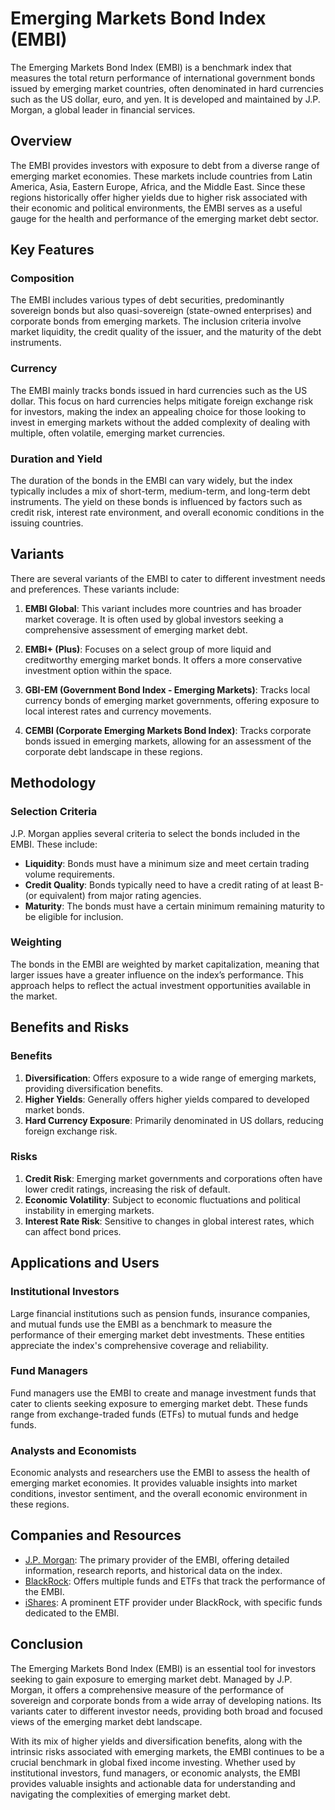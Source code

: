 # Emerging Markets Bond Index (EMBI)

The Emerging Markets Bond Index (EMBI) is a benchmark index that measures the total return performance of international government bonds issued by emerging market countries, often denominated in hard currencies such as the US dollar, euro, and yen. It is developed and maintained by J.P. Morgan, a global leader in financial services. 

## Overview

The EMBI provides investors with exposure to debt from a diverse range of emerging market economies. These markets include countries from Latin America, Asia, Eastern Europe, Africa, and the Middle East. Since these regions historically offer higher yields due to higher risk associated with their economic and political environments, the EMBI serves as a useful gauge for the health and performance of the emerging market debt sector.

## Key Features

### Composition

The EMBI includes various types of debt securities, predominantly sovereign bonds but also quasi-sovereign (state-owned enterprises) and corporate bonds from emerging markets. The inclusion criteria involve market liquidity, the credit quality of the issuer, and the maturity of the debt instruments.

### Currency

The EMBI mainly tracks bonds issued in hard currencies such as the US dollar. This focus on hard currencies helps mitigate foreign exchange risk for investors, making the index an appealing choice for those looking to invest in emerging markets without the added complexity of dealing with multiple, often volatile, emerging market currencies.

### Duration and Yield

The duration of the bonds in the EMBI can vary widely, but the index typically includes a mix of short-term, medium-term, and long-term debt instruments. The yield on these bonds is influenced by factors such as credit risk, interest rate environment, and overall economic conditions in the issuing countries.

## Variants

There are several variants of the EMBI to cater to different investment needs and preferences. These variants include:

1. **EMBI Global**: This variant includes more countries and has broader market coverage. It is often used by global investors seeking a comprehensive assessment of emerging market debt.
   
2. **EMBI+ (Plus)**: Focuses on a select group of more liquid and creditworthy emerging market bonds. It offers a more conservative investment option within the space.

3. **GBI-EM (Government Bond Index - Emerging Markets)**: Tracks local currency bonds of emerging market governments, offering exposure to local interest rates and currency movements.

4. **CEMBI (Corporate Emerging Markets Bond Index)**: Tracks corporate bonds issued in emerging markets, allowing for an assessment of the corporate debt landscape in these regions. 

## Methodology

### Selection Criteria

J.P. Morgan applies several criteria to select the bonds included in the EMBI. These include:

- **Liquidity**: Bonds must have a minimum size and meet certain trading volume requirements.
- **Credit Quality**: Bonds typically need to have a credit rating of at least B- (or equivalent) from major rating agencies.
- **Maturity**: The bonds must have a certain minimum remaining maturity to be eligible for inclusion.

### Weighting

The bonds in the EMBI are weighted by market capitalization, meaning that larger issues have a greater influence on the index’s performance. This approach helps to reflect the actual investment opportunities available in the market. 

## Benefits and Risks

### Benefits

1. **Diversification**: Offers exposure to a wide range of emerging markets, providing diversification benefits.
2. **Higher Yields**: Generally offers higher yields compared to developed market bonds.
3. **Hard Currency Exposure**: Primarily denominated in US dollars, reducing foreign exchange risk.

### Risks

1. **Credit Risk**: Emerging market governments and corporations often have lower credit ratings, increasing the risk of default.
2. **Economic Volatility**: Subject to economic fluctuations and political instability in emerging markets.
3. **Interest Rate Risk**: Sensitive to changes in global interest rates, which can affect bond prices.

## Applications and Users

### Institutional Investors

Large financial institutions such as pension funds, insurance companies, and mutual funds use the EMBI as a benchmark to measure the performance of their emerging market debt investments. These entities appreciate the index's comprehensive coverage and reliability.

### Fund Managers

Fund managers use the EMBI to create and manage investment funds that cater to clients seeking exposure to emerging market debt. These funds range from exchange-traded funds (ETFs) to mutual funds and hedge funds.

### Analysts and Economists

Economic analysts and researchers use the EMBI to assess the health of emerging market economies. It provides valuable insights into market conditions, investor sentiment, and the overall economic environment in these regions.

## Companies and Resources

- [J.P. Morgan](https://www.jpmorgan.com/solutions/cib/markets/index-research/emerging-markets/embi): The primary provider of the EMBI, offering detailed information, research reports, and historical data on the index.
- [BlackRock](https://www.blackrock.com): Offers multiple funds and ETFs that track the performance of the EMBI.
- [iShares](https://www.ishares.com): A prominent ETF provider under BlackRock, with specific funds dedicated to the EMBI.

## Conclusion

The Emerging Markets Bond Index (EMBI) is an essential tool for investors seeking to gain exposure to emerging market debt. Managed by J.P. Morgan, it offers a comprehensive measure of the performance of sovereign and corporate bonds from a wide array of developing nations. Its variants cater to different investor needs, providing both broad and focused views of the emerging market debt landscape.

With its mix of higher yields and diversification benefits, along with the intrinsic risks associated with emerging markets, the EMBI continues to be a crucial benchmark in global fixed income investing. Whether used by institutional investors, fund managers, or economic analysts, the EMBI provides valuable insights and actionable data for understanding and navigating the complexities of emerging market debt.